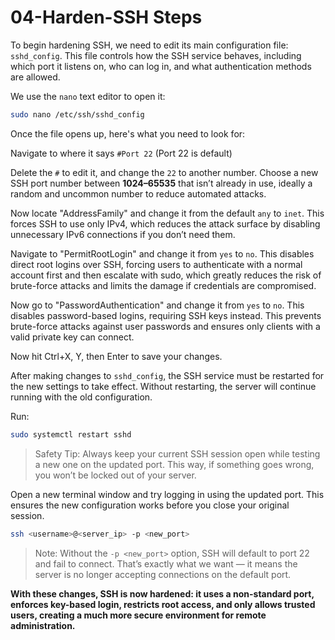 # 04-Harden-SSH Steps
To begin hardening SSH, we need to edit its main configuration file: `sshd_config`. This file controls how the SSH service behaves, including which port it listens on, who can log in, and what authentication methods are allowed.

We use the `nano` text editor to open it:
```bash
sudo nano /etc/ssh/sshd_config
```
Once the file opens up, here's what you need to look for:

Navigate to where it says `#Port 22` (Port 22 is default)

Delete the `#` to edit it, and change the `22` to another number. Choose a new SSH port number between **1024–65535** that isn’t already in use, ideally a random and uncommon number to reduce automated attacks.

Now locate "AddressFamily" and change it from the default `any` to `inet`. This forces SSH to use only IPv4, which reduces the attack surface by disabling unnecessary IPv6 connections if you don’t need them.

Navigate to "PermitRootLogin" and change it from `yes` to `no`. This disables direct root logins over SSH, forcing users to authenticate with a normal account first and then escalate with sudo, which greatly reduces the risk of brute-force attacks and limits the damage if credentials are compromised.

Now go to "PasswordAuthentication" and change it from `yes` to `no`. This disables password-based logins, requiring SSH keys instead. This prevents brute-force attacks against user passwords and ensures only clients with a valid private key can connect.

Now hit Ctrl+X, Y, then Enter to save your changes.

After making changes to `sshd_config`, the SSH service must be restarted for the new settings to take effect. Without restarting, the server will continue running with the old configuration.

Run:
```bash
sudo systemctl restart sshd
```
> Safety Tip: Always keep your current SSH session open while testing a new one on the updated port. This way, if something goes wrong, you won’t be locked out of your server.

Open a new terminal window and try logging in using the updated port. This ensures the new configuration works before you close your original session.
```bash
ssh <username>@<server_ip> -p <new_port> 
```
> Note: Without the `-p <new_port>` option, SSH will default to port 22 and fail to connect. That’s exactly what we want — it means the server is no longer accepting connections on the default port.

**With these changes, SSH is now hardened: it uses a non-standard port, enforces key-based login, restricts root access, and only allows trusted users, creating a much more secure environment for remote administration.**
